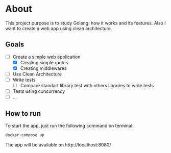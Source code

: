 # About
This project purpose is to study Golang: how it works and its features. Also I want to create a web app using clean architecture.

## Goals
- [ ] Create a simple web application
  - [x] Creating simple routes
  - [x] Creating middlewares
- [ ] Use Clean Architecture
- [ ] Write tests
  - [ ] Compare standart library test with others libraries to write tests
- [ ] Tests using concurrency
- [ ] ...

## How to run
To start the app, just run the following command on terminal:
```sh
docker-compose up
```

The app will be available on http://localhost:8080/
